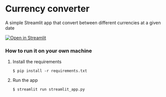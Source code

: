 # Currency converter

A simple Streamlit app that convert between different currencies at a given date

[![Open in Streamlit](https://static.streamlit.io/badges/streamlit_badge_black_white.svg)](https://currency-calc.streamlit.app/)

### How to run it on your own machine

1. Install the requirements

   ```
   $ pip install -r requirements.txt
   ```

2. Run the app

   ```
   $ streamlit run streamlit_app.py
   ```
